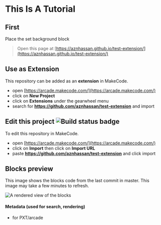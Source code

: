  # This Is A Tutorial
 
 ## First
 
 Place the set background block

> Open this page at [https://aznhassan.github.io/test-extension/](https://aznhassan.github.io/test-extension/)

## Use as Extension

This repository can be added as an **extension** in MakeCode.

* open [https://arcade.makecode.com/](https://arcade.makecode.com/)
* click on **New Project**
* click on **Extensions** under the gearwheel menu
* search for **https://github.com/aznhassan/test-extension** and import

## Edit this project ![Build status badge](https://github.com/aznhassan/test-extension/workflows/MakeCode/badge.svg)

To edit this repository in MakeCode.

* open [https://arcade.makecode.com/](https://arcade.makecode.com/)
* click on **Import** then click on **Import URL**
* paste **https://github.com/aznhassan/test-extension** and click import

## Blocks preview

This image shows the blocks code from the last commit in master.
This image may take a few minutes to refresh. 

![A rendered view of the blocks](https://github.com/aznhassan/test-extension/raw/master/.github/makecode/blocks.png)

#### Metadata (used for search, rendering)

* for PXT/arcade
<script src="https://makecode.com/gh-pages-embed.js"></script><script>makeCodeRender("{{ site.makecode.home_url }}", "{{ site.github.owner_name }}/{{ site.github.repository_name }}");</script>

